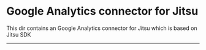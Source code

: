 # Google Analytics connector for Jitsu

This dir contains an Google Analytics connector for Jitsu which is based on Jitsu SDK

<hr />

<!-- ## Dev tips -->

<!-- For testing the connector you'll need: [apiKey](https://support.airtable.com/hc/en-us/articles/219046777-How-do-I-get-my-API-key-), [baseId and tableId](https://support.airtable.com/hc/en-us/articles/4405741487383-Understanding-Airtable-IDs)

Run `yarn execute -c "{apiKey:'XXX', baseId:'XXX'}" -s "{tableId:'XXXX'}"` to dump the table to stdout and make sure the data looks good -->

